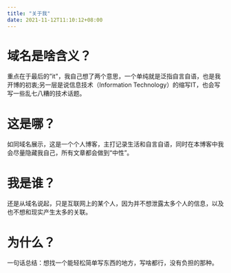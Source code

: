 ```yaml
---
title: "关于我"
date: 2021-11-12T11:10:12+08:00
---
```

# 域名是啥含义？
重点在于最后的”it"，我自己想了两个意思，一个单纯就是泛指自言自语，也是我开博的初衷;另一层是说信息技术（Information Technology）的缩写IT，也会写写一些乱七八糟的技术话题。

# 这是哪？
如同域名展示，这是一个个人博客，主打记录生活和自言自语，同时在本博客中我会尽量隐藏我自己，所有文章都会做到“中性”。

# 我是谁？
还是从域名说起，只是互联网上的某个人，因为并不想泄露太多个人的信息，以及也不想和现实产生太多的关联。

# 为什么？
一句话总结：想找一个能轻松简单写东西的地方，写啥都行，没有负担的那种。
